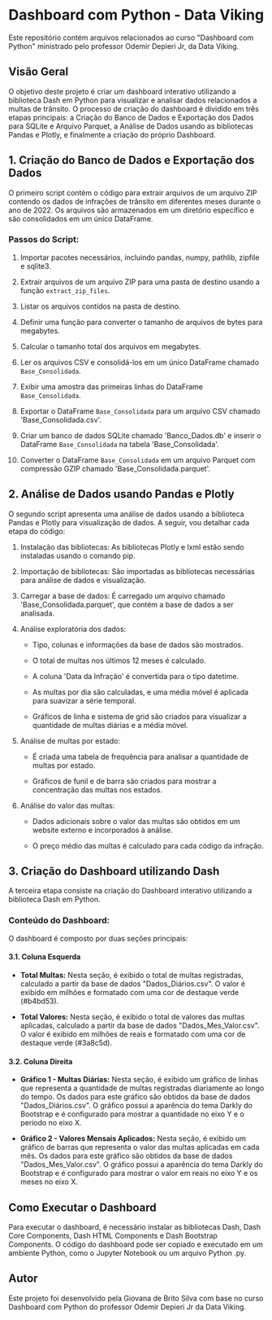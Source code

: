 # Dashboard com Python - Data Viking

Este repositório contém arquivos relacionados ao curso "Dashboard com Python" ministrado pelo professor Odemir Depieri Jr, da Data Viking.

## Visão Geral

O objetivo deste projeto é criar um dashboard interativo utilizando a biblioteca Dash em Python para visualizar e analisar dados relacionados a multas de trânsito. O processo de criação do dashboard é dividido em três etapas principais: a Criação do Banco de Dados e Exportação dos Dados para SQLite e Arquivo Parquet, a Análise de Dados usando as bibliotecas Pandas e Plotly, e finalmente a criação do próprio Dashboard.

## 1. Criação do Banco de Dados e Exportação dos Dados

O primeiro script contém o código para extrair arquivos de um arquivo ZIP contendo os dados de infrações de trânsito em diferentes meses durante o ano de 2022. Os arquivos são armazenados em um diretório específico e são consolidados em um único DataFrame.

### Passos do Script:

1. Importar pacotes necessários, incluindo pandas, numpy, pathlib, zipfile e sqlite3.

2. Extrair arquivos de um arquivo ZIP para uma pasta de destino usando a função `extract_zip_files`.

3. Listar os arquivos contidos na pasta de destino.

4. Definir uma função para converter o tamanho de arquivos de bytes para megabytes.

5. Calcular o tamanho total dos arquivos em megabytes.

6. Ler os arquivos CSV e consolidá-los em um único DataFrame chamado `Base_Consolidada`.

7. Exibir uma amostra das primeiras linhas do DataFrame `Base_Consolidada`.

8. Exportar o DataFrame `Base_Consolidada` para um arquivo CSV chamado 'Base_Consolidada.csv'.

9. Criar um banco de dados SQLite chamado 'Banco_Dados.db' e inserir o DataFrame `Base_Consolidada` na tabela 'Base_Consolidada'.

10. Converter o DataFrame `Base_Consolidada` em um arquivo Parquet com compressão GZIP chamado 'Base_Consolidada.parquet'.

## 2. Análise de Dados usando Pandas e Plotly

O segundo script apresenta uma análise de dados usando a biblioteca Pandas e Plotly para visualização de dados. A seguir, vou detalhar cada etapa do código:

1. Instalação das bibliotecas: As bibliotecas Plotly e lxml estão sendo instaladas usando o comando pip.

2. Importação de bibliotecas: São importadas as bibliotecas necessárias para análise de dados e visualização.

3. Carregar a base de dados: É carregado um arquivo chamado 'Base_Consolidada.parquet', que contém a base de dados a ser analisada.

4. Análise exploratória dos dados:

   - Tipo, colunas e informações da base de dados são mostrados.

   - O total de multas nos últimos 12 meses é calculado.

   - A coluna 'Data da Infração' é convertida para o tipo datetime.

   - As multas por dia são calculadas, e uma média móvel é aplicada para suavizar a série temporal.

   - Gráficos de linha e sistema de grid são criados para visualizar a quantidade de multas diárias e a média móvel.

5. Análise de multas por estado:

   - É criada uma tabela de frequência para analisar a quantidade de multas por estado.

   - Gráficos de funil e de barra são criados para mostrar a concentração das multas nos estados.

6. Análise do valor das multas:

   - Dados adicionais sobre o valor das multas são obtidos em um website externo e incorporados à análise.

   - O preço médio das multas é calculado para cada código da infração.

## 3. Criação do Dashboard utilizando Dash

A terceira etapa consiste na criação do Dashboard interativo utilizando a biblioteca Dash em Python.

### Conteúdo do Dashboard:

O dashboard é composto por duas seções principais:

#### 3.1. Coluna Esquerda

- **Total Multas:** Nesta seção, é exibido o total de multas registradas, calculado a partir da base de dados "Dados_Diários.csv". O valor é exibido em milhões e formatado com uma cor de destaque verde (#b4bd53).

- **Total Valores:** Nesta seção, é exibido o total de valores das multas aplicadas, calculado a partir da base de dados "Dados_Mes_Valor.csv". O valor é exibido em milhões de reais e formatado com uma cor de destaque verde (#3a8c5d).

#### 3.2. Coluna Direita

- **Gráfico 1 - Multas Diárias:** Nesta seção, é exibido um gráfico de linhas que representa a quantidade de multas registradas diariamente ao longo do tempo. Os dados para este gráfico são obtidos da base de dados "Dados_Diários.csv". O gráfico possui a aparência do tema Darkly do Bootstrap e é configurado para mostrar a quantidade no eixo Y e o período no eixo X.

- **Gráfico 2 - Valores Mensais Aplicados:** Nesta seção, é exibido um gráfico de barras que representa o valor das multas aplicadas em cada mês. Os dados para este gráfico são obtidos da base de dados "Dados_Mes_Valor.csv". O gráfico possui a aparência do tema Darkly do Bootstrap e é configurado para mostrar o valor em reais no eixo Y e os meses no eixo X.

## Como Executar o Dashboard

Para executar o dashboard, é necessário instalar as bibliotecas Dash, Dash Core Components, Dash HTML Components e Dash Bootstrap Components. O código do dashboard pode ser copiado e executado em um ambiente Python, como o Jupyter Notebook ou um arquivo Python .py.

## Autor

Este projeto foi desenvolvido pela Giovana de Brito Silva com base no curso Dashboard com Python do professor Odemir Depieri Jr da Data Viking.
